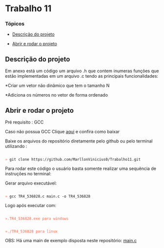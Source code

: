 # Trabalho 11
### Tópicos 

- [Descrição do projeto](#descrição-do-projeto)

- [Abrir e rodar o projeto](#abrir-e-rodar-o-projeto)


## Descrição do projeto 
<p align="justify">
Em anexo está um código um arquivo .h que contem inumeras funções que estão implementadas em um arquivo .c tendo as principais funcionalidades:

*Criar um vetor não dinâmico que tem o tamanho N

*Adiciona os números no vetor de forma ordenado
</p>

## Abrir e rodar o projeto
Pré requisito : GCC

Caso não possua GCC Clique [aqui](https://terminaldeinformacao.com/2015/10/08/como-instalar-e-configurar-o-gcc-no-windows-mingw/) e confira como baixar

Baixe os arquivos do repositório diretamente pelo github ou pelo terminal utilizando : 


<code>
<span style="color: tomato">»</span> git clone https://github.com/MarllonVinicius0/Trabalho11.git
</code>

Para rodar este código o usuário basta somente realizar uma sequência de instruções no terminal:

Gerar arquivo executável: 

<code>
<span style="color: tomato">»</span> gcc TR4_536828.c main.c -o TR4_536828
</code>

Logo após executar com:

<code>
<span style="color: tomato">».TR4_536828.exe para windows 

<span style="color: tomato">»./TR4_536828 para linux
</code>

OBS: Há uma main de exemplo disposta neste repositório: [main.c](https://github.com/MarllonVinicius0/Trabalho11/blob/main/main.c)
